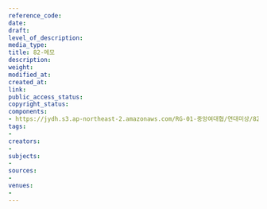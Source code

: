 ```yaml
---
reference_code: 
date: 
draft: 
level_of_description: 
media_type: 
title: 82-메모
description: 
weight: 
modified_at: 
created_at: 
link: 
public_access_status: 
copyright_status: 
components:
- https://jydh.s3.ap-northeast-2.amazonaws.com/RG-01-중앙여대협/연대미상/82-메모.pdf
tags:
- 
creators:
- 
subjects:
- 
sources:
- 
venues:
- 
---
```

